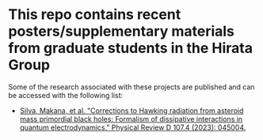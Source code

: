 # This repo contains recent posters/supplementary materials from graduate students in the Hirata Group
Some of the research associated with these projects are published and can be accessed with the following list:
 * [Silva, Makana, et al. "Corrections to Hawking radiation from asteroid mass primordial black holes: Formalism of dissipative interactions in quantum electrodynamics." Physical Review D 107.4 (2023): 045004.](https://journals.aps.org/prd/abstract/10.1103/PhysRevD.107.045004)
